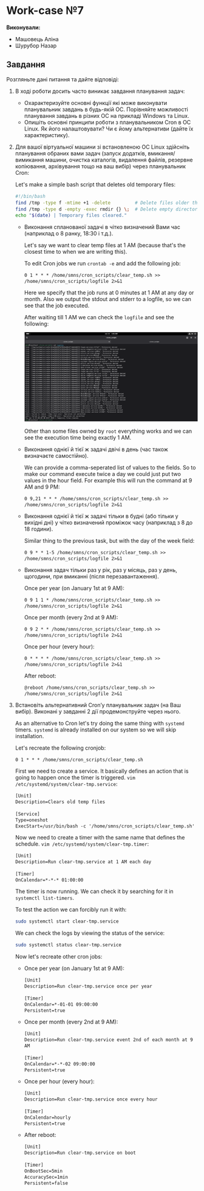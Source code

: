 # Work-case №7

**Виконували:**

- Машовець Аліна
- Шурубор Назар

## Завдання

Розгляньте дані питання та дайте відповіді:

1. В ході роботи досить часто виникає завдання планування задач:
    - Охарактеризуйте основні функції які може виконувати планувальник завдань в будь-якій ОС. Порівняйте можливості планування завдань в різних ОС на прикладі Windows та Linux.
    - Опишіть основні принципи роботи з планувальником Cron в ОС Linux. Як його налаштовувати? Чи є йому альтернативи (дайте їх характеристику).

2. Для вашої віртуальної машини зі встановленою ОС Linux здійсніть планування обраних вами задач (запуск додатків, вмикання/вимикання машини, очистка каталогів, видалення файлів, резервне копіювання, архівування тощо на ваш вибір) через планувальник Cron:

    Let's make a simple bash script that deletes old temporary files:

    ```sh
    #!/bin/bash
    find /tmp -type f -mtime +1 -delete         # Delete files older than 1 day
    find /tmp -type d -empty -exec rmdir {} \;  # Delete empty directories
    echo "$(date) | Temporary files cleared."
    ```

    - Виконання спланованої задачі в чітко визначений Вами час (наприклад о 8 ранку, 18:30 і т.д.).

        Let's say we want to clear temp files at 1 AM (because that's the closest time to when we are writing this).

        To edit Cron jobs we run `crontab -e` and add the following job:

        ```cron
        0 1 * * * /home/smns/cron_scripts/clear_temp.sh >> /home/smns/cron_scripts/logfile 2>&1
        ```

        Here we specify that the job runs at 0 minutes at 1 AM at any day or month.
        Also we output the stdout and stderr to a logfile, so we can see that the
        job executed.

        After waiting till 1 AM we can check the `logfile` and see the following:

        ![Logfile after the execution of the cron task](./assets/cron-clear-temp-logfile.png)

        Other than some files owned by `root` everything works and we can see the execution time being exactly 1 AM.

    - Виконання однієї й тієї ж задачі двічі в день (час також визначаєте самостійно).

        We can provide a comma-seperated list of values to the fields.
        So to make our command execute twice a day we could just put two values in
        the hour field. For example this will run the command at 9 AM and 9 PM:

        ```cron
        0 9,21 * * * /home/smns/cron_scripts/clear_temp.sh >> /home/smns/cron_scripts/logfile 2>&1
        ```

    - Виконання однієї й тієї ж задачі тільки в будні (або тільки у вихідні дні) у чітко визначений проміжок часу (наприклад з 8 до 18 години).

        Similar thing to the previous task, but with the day of the week field:

        ```cron
        0 9 * * 1-5 /home/smns/cron_scripts/clear_temp.sh >> /home/smns/cron_scripts/logfile 2>&1
        ```

    - Виконання задач тільки раз у рік, раз у місяць, раз у день, щогодини, при вмиканні (після перезавантаження).

        Once per year (on January 1st at 9 AM):

        ```cron
        0 9 1 1 * /home/smns/cron_scripts/clear_temp.sh >> /home/smns/cron_scripts/logfile 2>&1
        ```

        Once per month (every 2nd at 9 AM):

        ```cron
        0 9 2 * * /home/smns/cron_scripts/clear_temp.sh >> /home/smns/cron_scripts/logfile 2>&1
        ```

        Once per hour (every hour):

        ```cron
        0 * * * * /home/smns/cron_scripts/clear_temp.sh >> /home/smns/cron_scripts/logfile 2>&1
        ```

        After reboot:

        ```cron
        @reboot /home/smns/cron_scripts/clear_temp.sh >> /home/smns/cron_scripts/logfile 2>&1
        ```

3. Встановіть альтернативний Cron’у планувальник задач (на Ваш вибір). Виконані у завданні 2 дії продемонструйте через нього.

    As an alternative to Cron let's try doing the same thing with `systemd` timers. `systemd` is already installed on our system so we will skip installation.

    Let's recreate the following cronjob:

    ```cron
    0 1 * * * /home/smns/cron_scripts/clear_temp.sh
    ```

    First we need to create a service. It basically defines an action that is going
    to happen once the timer is triggered.
    `vim /etc/systemd/system/clear-tmp.service`:

    ```service
    [Unit]
    Description=Clears old temp files

    [Service]
    Type=oneshot
    ExecStart=/usr/bin/bash -c '/home/smns/cron_scripts/clear_temp.sh'
    ```

    Now we need to create a timer with the same name that defines the schedule.
    `vim /etc/systemd/system/clear-tmp.timer`:

    ```timer
    [Unit]
    Description=Run clear-tmp.service at 1 AM each day

    [Timer]
    OnCalendar=*-*-* 01:00:00
    ```

    The timer is now running. We can check it by searching for it in `systemctl list-timers`.

    To test the action we can forcibly run it with:

    ```sh
    sudo systemctl start clear-tmp.service
    ```

    We can check the logs by viewing the status of the service:

    ```sh
    sudo systemctl status clear-tmp.service
    ```

    Now let's recreate other cron jobs:

    - Once per year (on January 1st at 9 AM):

        ```timer
        [Unit]
        Description=Run clear-tmp.service once per year

        [Timer]
        OnCalendar=*-01-01 09:00:00
        Persistent=true
        ```

    - Once per month (every 2nd at 9 AM):

        ```timer
        [Unit]
        Description=Run clear-tmp.service event 2nd of each month at 9 AM

        [Timer]
        OnCalendar=*-*-02 09:00:00
        Persistent=true
        ```

    - Once per hour (every hour):

        ```timer
        [Unit]
        Description=Run clear-tmp.service once every hour

        [Timer]
        OnCalendar=hourly
        Persistent=true
        ```

    - After reboot:

        ```timer
        [Unit]
        Description=Run clear-tmp.service on boot

        [Timer]
        OnBootSec=5min
        AccuracySec=1min
        Persistent=false
        ```
